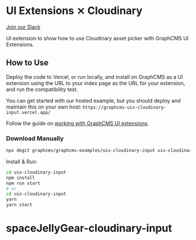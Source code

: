 # UI Extensions ⨯ Cloudinary

[Join our Slack](https://slack.graphcms.com)

UI extension to show how to use Cloudinary asset picker with GraphCMS UI Extensions.

## How to Use

Deploy the code to Vercel, or run locally, and install on GraphCMS as a UI extension using the URL to your index page as the URL for your extension, and run the compatibility test.

You can get started with our hosted example, but you should deploy and maintain this on your own host: `https://graphcms-uix-cloudinary-input.vercel.app/`

Follow the guide on [working with GraphCMS UI extensions](https://graphcms.com/guides/working-with-ui-extensions).

### Download Manually

```bash
npx degit graphcms/graphcms-examples/uix-cloudinary-input uix-cloudinary-input
```

Install & Run:

```bash
cd uix-cloudinary-input
npm install
npm run start
# or
cd uix-cloudinary-input
yarn
yarn start
```
# spaceJellyGear-cloudinary-input
